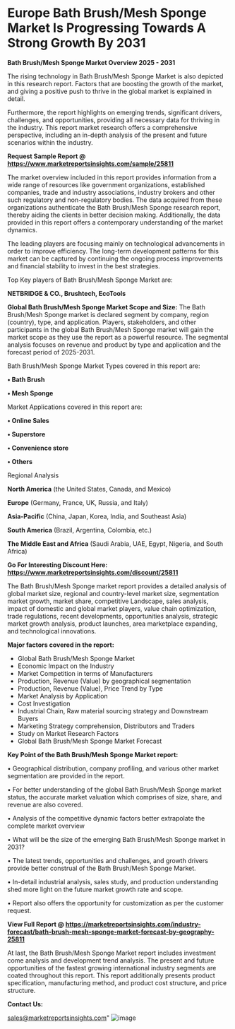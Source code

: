 # Europe Bath Brush/Mesh Sponge Market Is Progressing Towards A Strong Growth By 2031

<Strong> Bath Brush/Mesh Sponge Market Overview 2025 - 2031</strong>

The rising technology in Bath Brush/Mesh Sponge Market is also depicted in this research report. Factors that are boosting the growth of the market, and giving a positive push to thrive in the global market is explained in detail.

Furthermore, the report highlights on emerging trends, significant drivers, challenges, and opportunities, providing all necessary data for thriving in the industry. This report market research offers a comprehensive perspective, including an in-depth analysis of the present and future scenarios within the industry.

<strong>Request Sample Report @ <a href=https://www.marketreportsinsights.com/sample/25811>https://www.marketreportsinsights.com/sample/25811</a></strong>

The market overview included in this report provides information from a wide range of resources like government organizations, established companies, trade and industry associations, industry brokers and other such regulatory and non-regulatory bodies. The data acquired from these organizations authenticate the Bath Brush/Mesh Sponge research report, thereby aiding the clients in better decision making. Additionally, the data provided in this report offers a contemporary understanding of the market dynamics.

The leading players are focusing mainly on technological advancements in order to improve efficiency. The long-term development patterns for this market can be captured by continuing the ongoing process improvements and financial stability to invest in the best strategies.

Top Key players of Bath Brush/Mesh Sponge Market are:

<strong>NETBRIDGE & CO., Brushtech, EcoTools</strong>

<strong><b>Global Bath Brush/Mesh Sponge Market Scope and Size:</b></strong>
The Bath Brush/Mesh Sponge market is declared segment by company, region (country), type, and application. Players, stakeholders, and other participants in the global Bath Brush/Mesh Sponge market will gain the market scope as they use the report as a powerful resource. The segmental analysis focuses on revenue and product by type and application and the forecast period of 2025-2031.

Bath Brush/Mesh Sponge Market Types covered in this report are:

<strong>• Bath Brush

• Mesh Sponge</strong>

Market Applications covered in this report are:

<strong>• Online Sales

• Superstore

• Convenience store

• Others</strong> 

Regional Analysis

<strong>North America</strong> (the United States, Canada, and Mexico)

<strong>Europe</strong> (Germany, France, UK, Russia, and Italy)

<strong>Asia-Pacific</strong> (China, Japan, Korea, India, and Southeast Asia)

<strong>South America</strong> (Brazil, Argentina, Colombia, etc.)

<strong>The Middle East and Africa</strong> (Saudi Arabia, UAE, Egypt, Nigeria, and South Africa)

<strong>Go For Interesting Discount Here: <a href=https://www.marketreportsinsights.com/discount/25811>https://www.marketreportsinsights.com/discount/25811</a></strong>

The Bath Brush/Mesh Sponge market report provides a detailed analysis of global market size, regional and country-level market size, segmentation market growth, market share, competitive Landscape, sales analysis, impact of domestic and global market players, value chain optimization, trade regulations, recent developments, opportunities analysis, strategic market growth analysis, product launches, area marketplace expanding, and technological innovations.

<strong><b>Major factors covered in the report:</b></strong>
<ul>
  <li>Global Bath Brush/Mesh Sponge Market </li>
  <li>Economic Impact on the Industry</li>
  <li>Market Competition in terms of Manufacturers</li>
  <li>Production, Revenue (Value) by geographical segmentation</li>
  <li>Production, Revenue (Value), Price Trend by Type</li>
  <li>Market Analysis by Application</li>
  <li>Cost Investigation</li>
  <li>Industrial Chain, Raw material sourcing strategy and Downstream Buyers</li>
  <li>Marketing Strategy comprehension, Distributors and Traders</li>
  <li>Study on Market Research Factors</li>
  <li>Global Bath Brush/Mesh Sponge Market Forecast</li>
</ul>

<strong><b>Key Point of the Bath Brush/Mesh Sponge Market report:</b></strong>

• Geographical distribution, company profiling, and various other market segmentation are provided in the report.

• For better understanding of the global Bath Brush/Mesh Sponge market status, the accurate market valuation which comprises of size, share, and revenue are also covered.

• Analysis of the competitive dynamic factors better extrapolate the complete market overview

• What will be the size of the emerging Bath Brush/Mesh Sponge market in 2031?

• The latest trends, opportunities and challenges, and growth drivers provide better construal of the Bath Brush/Mesh Sponge Market.

• In-detail industrial analysis, sales study, and production understanding shed more light on the future market growth rate and scope.

• Report also offers the opportunity for customization as per the customer request.

<strong><b>View Full Report @ <a href=https://marketreportsinsights.com/industry-forecast/bath-brush-mesh-sponge-market-forecast-by-geography-25811>https://marketreportsinsights.com/industry-forecast/bath-brush-mesh-sponge-market-forecast-by-geography-25811</a></b></strong>


At last, the Bath Brush/Mesh Sponge Market report includes investment come analysis and development trend analysis. The present and future opportunities of the fastest growing international industry segments are coated throughout this report. This report additionally presents product specification, manufacturing method, and product cost structure, and price structure.

<strong>Contact Us:</strong>

sales@marketreportsinsights.com"
![image](https://github.com/user-attachments/assets/806ece63-a300-4205-9859-378eda584297)
